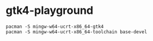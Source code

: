 gtk4-playground
===============
```
pacman -S mingw-w64-ucrt-x86_64-gtk4
pacman -S mingw-w64-ucrt-x86_64-toolchain base-devel
```
